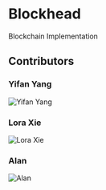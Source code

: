# Blockhead

Blockchain Implementation

## Contributors

### Yifan Yang

![Yifan Yang](https://github-profile-summary-cards.vercel.app/api/cards/profile-details?username=EthanGeekFan&theme=nord_bright)

### Lora Xie
![Lora Xie](https://github-profile-summary-cards.vercel.app/api/cards/profile-details?username=lora-x&theme=nord_bright)

### Alan
![Alan](https://github-profile-summary-cards.vercel.app/api/cards/profile-details?username=alanz6&theme=nord_bright)
